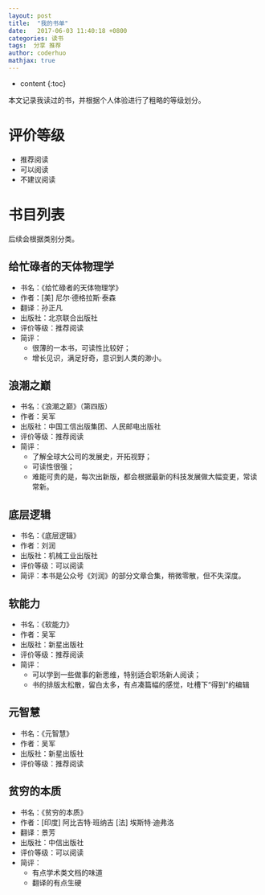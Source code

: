 ```yaml
---
layout: post  
title:  "我的书单"  
date:   2017-06-03 11:40:18 +0800
categories: 读书  
tags:  分享 推荐  
author: coderhuo  
mathjax: true  
---
```


* content
{:toc}

本文记录我读过的书，并根据个人体验进行了粗略的等级划分。






# 评价等级 #

- 推荐阅读
- 可以阅读
- 不建议阅读

# 书目列表 #

后续会根据类别分类。

## 给忙碌者的天体物理学 ##

- 书名：《给忙碌者的天体物理学》
- 作者：[美] 尼尔·德格拉斯·泰森
- 翻译：孙正凡
- 出版社：北京联合出版社
- 评价等级：推荐阅读
- 简评：
  - 很薄的一本书，可读性比较好；
  - 增长见识，满足好奇，意识到人类的渺小。

## 浪潮之巅 ##

- 书名：《浪潮之巅》（第四版）
- 作者：吴军
- 出版社：中国工信出版集团、人民邮电出版社
- 评价等级：推荐阅读
- 简评：
  - 了解全球大公司的发展史，开拓视野；
  - 可读性很强；
  - 难能可贵的是，每次出新版，都会根据最新的科技发展做大幅变更，常读常新。

## 底层逻辑 ##

- 书名：《底层逻辑》
- 作者：刘润
- 出版社：机械工业出版社
- 评价等级：可以阅读
- 简评：本书是公众号《刘润》的部分文章合集，稍微零散，但不失深度。

## 软能力 ##

- 书名：《软能力》
- 作者：吴军
- 出版社：新星出版社
- 评价等级：推荐阅读
- 简评：
  - 可以学到一些做事的新思维，特别适合职场新人阅读；
  - 书的排版太松散，留白太多，有点凑篇幅的感觉，吐槽下“得到”的编辑

## 元智慧 ##

- 书名：《元智慧》
- 作者：吴军
- 出版社：新星出版社
- 评价等级：推荐阅读

## 贫穷的本质 ##

- 书名：《贫穷的本质》
- 作者：[印度] 阿比吉特·班纳吉 [法] 埃斯特·迪弗洛
- 翻译：景芳
- 出版社：中信出版社
- 评价等级：可以阅读
- 简评：
  - 有点学术类文档的味道
  - 翻译的有点生硬

